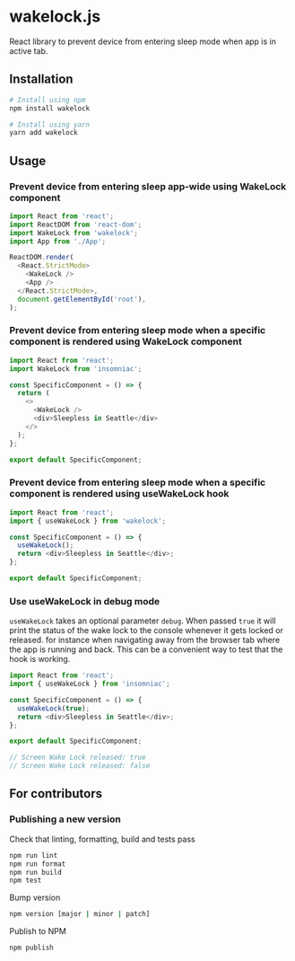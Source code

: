 # wakelock.js

React library to prevent device from entering sleep mode when app is in active tab.

## Installation

```bash
# Install using npm
npm install wakelock
```

```bash
# Install using yarn
yarn add wakelock
```

## Usage

### Prevent device from entering sleep app-wide using WakeLock component

```typescript
import React from 'react';
import ReactDOM from 'react-dom';
import WakeLock from 'wakelock';
import App from './App';

ReactDOM.render(
  <React.StrictMode>
    <WakeLock />
    <App />
  </React.StrictMode>,
  document.getElementById('root'),
);
```

### Prevent device from entering sleep mode when a specific component is rendered using WakeLock component

```typescript
import React from 'react';
import WakeLock from 'insomniac';

const SpecificComponent = () => {
  return (
    <>
      <WakeLock />
      <div>Sleepless in Seattle</div>
    </>
  );
};

export default SpecificComponent;
```

### Prevent device from entering sleep mode when a specific component is rendered using useWakeLock hook

```typescript
import React from 'react';
import { useWakeLock } from 'wakelock';

const SpecificComponent = () => {
  useWakeLock();
  return <div>Sleepless in Seattle</div>;
};

export default SpecificComponent;
```

### Use useWakeLock in debug mode

`useWakeLock` takes an optional parameter `debug`. When passed `true` it will print the status of the wake lock to the console whenever it gets locked or released. for instance when navigating away from the browser tab where the app is running and back. This can be a convenient way to test that the hook is working.

```typescript
import React from 'react';
import { useWakeLock } from 'insomniac';

const SpecificComponent = () => {
  useWakeLock(true);
  return <div>Sleepless in Seattle</div>;
};

export default SpecificComponent;

// Screen Wake Lock released: true
// Screen Wake Lock released: false
```

## For contributors

### Publishing a new version

Check that linting, formatting, build and tests pass

```bash
npm run lint
npm run format
npm run build
npm test
```

Bump version

```bash
npm version [major | minor | patch]
```

Publish to NPM

```bash
npm publish
```
